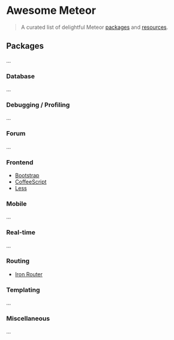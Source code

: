 # Awesome Meteor

> A curated list of delightful Meteor [packages](#packages) and [resources](#resources).


## Packages

...


### Database

...


### Debugging / Profiling

...


### Forum

...


### Frontend

- [Bootstrap](https://atmospherejs.com/meteor/bootstrap)
- [CoffeeScript](https://atmospherejs.com/meteor/coffeescript)
- [Less](https://atmospherejs.com/meteor/less)


### Mobile

...


### Real-time

...


### Routing

- [Iron Router](https://atmospherejs.com/iron/router)


### Templating

...


### Miscellaneous

...
